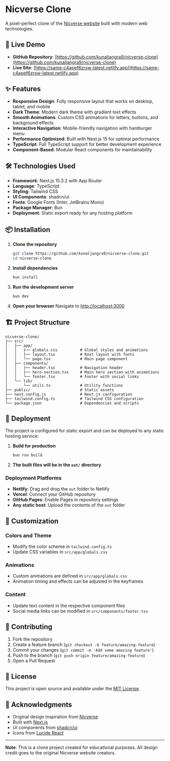 # Nicverse Clone

A pixel-perfect clone of the [Nicverse website](https://notnicto.com/) built with modern web technologies.

## 🚀 Live Demo

- **GitHub Repository**: [https://github.com/kunaljangra9/nicverse-clone](https://github.com/kunaljangra9/nicverse-clone)
- **Live Site**: [https://same-c4apef6zrsw-latest.netlify.app](https://same-c4apef6zrsw-latest.netlify.app)

## ✨ Features

- **Responsive Design**: Fully responsive layout that works on desktop, tablet, and mobile
- **Dark Theme**: Modern dark theme with gradient text effects
- **Smooth Animations**: Custom CSS animations for letters, buttons, and background effects
- **Interactive Navigation**: Mobile-friendly navigation with hamburger menu
- **Performance Optimized**: Built with Next.js 15 for optimal performance
- **TypeScript**: Full TypeScript support for better development experience
- **Component-Based**: Modular React components for maintainability

## 🛠️ Technologies Used

- **Framework**: Next.js 15.3.2 with App Router
- **Language**: TypeScript
- **Styling**: Tailwind CSS
- **UI Components**: shadcn/ui
- **Fonts**: Google Fonts (Inter, JetBrains Mono)
- **Package Manager**: Bun
- **Deployment**: Static export ready for any hosting platform

## 📦 Installation

1. **Clone the repository**
   ```bash
   git clone https://github.com/kunaljangra9/nicverse-clone.git
   cd nicverse-clone
   ```

2. **Install dependencies**
   ```bash
   bun install
   ```

3. **Run the development server**
   ```bash
   bun dev
   ```

4. **Open your browser**
   Navigate to [http://localhost:3000](http://localhost:3000)

## 🏗️ Project Structure

```
nicverse-clone/
├── src/
│   ├── app/
│   │   ├── globals.css          # Global styles and animations
│   │   ├── layout.tsx           # Root layout with fonts
│   │   └── page.tsx             # Main page component
│   ├── components/
│   │   ├── header.tsx           # Navigation header
│   │   ├── hero-section.tsx     # Main hero section with animations
│   │   └── footer.tsx           # Footer with social links
│   └── lib/
│       └── utils.ts             # Utility functions
├── public/                      # Static assets
├── next.config.js               # Next.js configuration
├── tailwind.config.ts           # Tailwind CSS configuration
└── package.json                 # Dependencies and scripts
```

## 🚀 Deployment

The project is configured for static export and can be deployed to any static hosting service:

1. **Build for production**
   ```bash
   bun run build
   ```

2. **The built files will be in the `out/` directory**

### Deployment Platforms

- **Netlify**: Drag and drop the `out` folder to Netlify
- **Vercel**: Connect your GitHub repository
- **GitHub Pages**: Enable Pages in repository settings
- **Any static host**: Upload the contents of the `out` folder

## 🎨 Customization

### Colors and Theme
- Modify the color scheme in `tailwind.config.ts`
- Update CSS variables in `src/app/globals.css`

### Animations
- Custom animations are defined in `src/app/globals.css`
- Animation timing and effects can be adjusted in the keyframes

### Content
- Update text content in the respective component files
- Social media links can be modified in `src/components/footer.tsx`

## 🤝 Contributing

1. Fork the repository  
2. Create a feature branch (`git checkout -b feature/amazing-feature`)  
3. Commit your changes (`git commit -m 'Add some amazing feature'`)  
4. Push to the branch (`git push origin feature/amazing-feature`)  
5. Open a Pull Request

## 📄 License

This project is open source and available under the [MIT License](LICENSE).

## 🙏 Acknowledgments

- Original design inspiration from [Nicverse](https://notnicto.com/)  
- Built with [Next.js](https://nextjs.org/)  
- UI components from [shadcn/ui](https://ui.shadcn.com/)  
- Icons from [Lucide React](https://lucide.dev/)

---

**Note**: This is a clone project created for educational purposes. All design credit goes to the original Nicverse website creators.